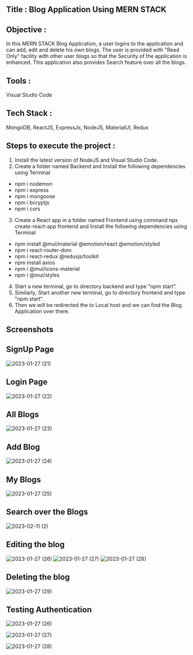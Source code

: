 ## Title : Blog Application Using MERN STACK

## Objective :
In this MERN STACK Blog Application, a user logins to the application and can add, edit and delete his own blogs. The user is provided with "Read Only" facility with other user blogs so that the Security of the application is enhanced. This application also provides Search feature over all the blogs. 

## Tools :
Visual Studio Code


## Tech Stack :
MongoDB, ReactJS, ExpressJs, NodeJS, MaterialUI, Redux


## Steps to execute the project :
1. Install the latest version of NodeJS and Visual Studio Code.
2. Create a folder named Backend and Install the following dependencies using Terminal
  - npm i nodemon
  - npm i express
  - npm i mongoose
  - npm i bcryptjs
  - npm i cors
3. Create a React app in a folder named Frontend using command npx create-react-app frontend and Install the following dependencies using Terminal
  - npm install @mui/material @emotion/react @emotion/styled
  - npm i react-router-dom
  - npm i react-redux @reduxjs/toolkit
  - npm install axios
  - npm i @mui/icons-material
  - npm i @mui/styles
4. Start a new terminal, go to directory backend and type "npm start".
5. Similarly, Start another new terminal, go to directory frontend and type "npm start".
6. Then we will be redirected the to Local host and we can find the Blog Application over there.


Screenshots
-----------


**SignUp Page**
-----------
![2023-01-27 (21)](https://user-images.githubusercontent.com/83487694/215034038-c5386028-a8bc-416e-b4ea-b3d81ce44eed.png)




**Login Page**
-----------
![2023-01-27 (22)](https://user-images.githubusercontent.com/83487694/215034183-5313543c-9b22-47fc-9d14-a3aede4a8972.png)




**All Blogs**
-----------
![2023-01-27 (23)](https://user-images.githubusercontent.com/83487694/215034321-667cd4ef-4309-4622-b8e9-acc19eb2c2de.png)




**Add Blog**
-----------
![2023-01-27 (24)](https://user-images.githubusercontent.com/83487694/215034455-65eb225d-3bc1-4e09-a749-d946d4332e4c.png)




**My Blogs**
-----------
![2023-01-27 (25)](https://user-images.githubusercontent.com/83487694/215034675-b6c84f16-6e80-4e1c-bf19-8f49a6d33f1e.png)



**Search over the Blogs**
-----------
![2023-02-11 (2)](https://user-images.githubusercontent.com/83487694/218261473-fa0601ec-6964-46f3-8129-0a7fd704bd13.png)




**Editing the blog**
-----------
![2023-01-27 (26)](https://user-images.githubusercontent.com/83487694/215111478-5796c736-8ed0-409a-a7fe-0e522b8a9b34.png)
![2023-01-27 (27)](https://user-images.githubusercontent.com/83487694/215111755-a061b5a2-8a0b-4780-9aef-5dae348cf7f2.png)
![2023-01-27 (28)](https://user-images.githubusercontent.com/83487694/215111913-68433066-f2a7-41fb-8547-03b84f4a74aa.png)






**Deleting the blog**
-----------
![2023-01-27 (29)](https://user-images.githubusercontent.com/83487694/215112174-8fd5acba-8088-46e0-ac9a-43498d14a487.png)






**Testing Authentication**
-----------
![2023-01-27 (26)](https://user-images.githubusercontent.com/83487694/215034966-2684f7fb-7df4-48ca-9a7d-bd02a42bd16e.png)





![2023-01-27 (27)](https://user-images.githubusercontent.com/83487694/215035092-72e623d9-218c-44dc-a864-35a828365a7f.png)





![2023-01-27 (28)](https://user-images.githubusercontent.com/83487694/215035202-8fdf5970-c0ab-4088-b3fb-9b4d6b673fe7.png)





